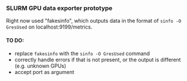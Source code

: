 ### SLURM GPU data exporter prototype

Right now used "fakesinfo", which outputs data in the format of `sinfo -O GresUsed` on localhost:9199/metrics.

#### TO DO:
- replace `fakesinfo` with the `sinfo -O GresUsed` command
- correctly handle errors if that is not present, or the output is different (e.g. unknown GPUs)
- accept port as argument

